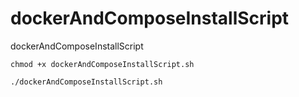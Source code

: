 # dockerAndComposeInstallScript
dockerAndComposeInstallScript

```
chmod +x dockerAndComposeInstallScript.sh
```
```
./dockerAndComposeInstallScript.sh
```
